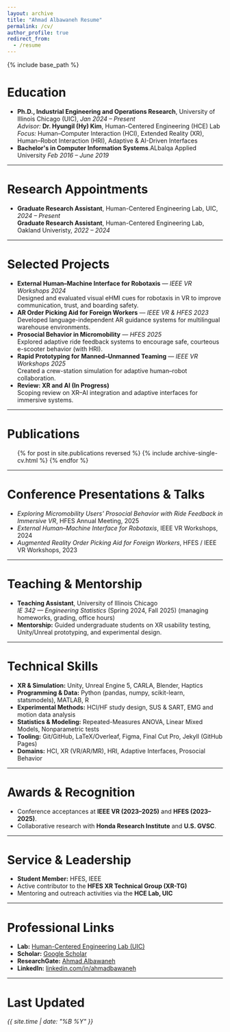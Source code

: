 ```yaml
---
layout: archive
title: "Ahmad Albawaneh Resume"
permalink: /cv/
author_profile: true
redirect_from:
  - /resume
---
```


{% include base_path %}



Education
======
* **Ph.D., Industrial Engineering and Operations Research**, University of Illinois Chicago (UIC), *Jan 2024 – Present*  
  *Advisor:* **Dr. Hyungil (Hy) Kim**, Human-Centered Engineering (HCE) Lab  
  *Focus:* Human–Computer Interaction (HCI), Extended Reality (XR), Human–Robot Interaction (HRI), Adaptive & AI-Driven Interfaces
* **Bachelor's in Computer Information Systems**.ALbalqa Applied University *Feb 2016 – June 2019*  

---

Research Appointments
======
* **Graduate Research Assistant**, Human-Centered Engineering Lab, UIC, *2024 – Present*  
  **Graduate Research Assistant**, Human-Centered Engineering Lab, Oakland Univeristy, *2022 – 2024* 

---

Selected Projects
======
* **External Human–Machine Interface for Robotaxis** — *IEEE VR Workshops 2024*  
  Designed and evaluated visual eHMI cues for robotaxis in VR to improve communication, trust, and boarding safety.
* **AR Order Picking Aid for Foreign Workers** — *IEEE VR & HFES 2023*  
  Developed language-independent AR guidance systems for multilingual warehouse environments.
* **Prosocial Behavior in Micromobility** — *HFES 2025*  
  Explored adaptive ride feedback systems to encourage safe, courteous e-scooter behavior (with HRI).
* **Rapid Prototyping for Manned–Unmanned Teaming** — *IEEE VR Workshops 2025*  
  Created a crew-station simulation for adaptive human–robot collaboration.
* **Review: XR and AI (In Progress)**  
  Scoping review on XR–AI integration and adaptive interfaces for immersive systems.

---

Publications
======
<ul>{% for post in site.publications reversed %}
  {% include archive-single-cv.html %}
{% endfor %}</ul>

---

Conference Presentations & Talks
======
* *Exploring Micromobility Users’ Prosocial Behavior with Ride Feedback in Immersive VR*, HFES Annual Meeting, 2025  
* *External Human–Machine Interface for Robotaxis*, IEEE VR Workshops, 2024  
* *Augmented Reality Order Picking Aid for Foreign Workers*, HFES / IEEE VR Workshops, 2023  

---

Teaching & Mentorship
======
* **Teaching Assistant**, University of Illinois Chicago  
  *IE 342 — Engineering Statistics* (Spring 2024, Fall 2025) (managing homeworks, grading, office hours)  
* **Mentorship:** Guided undergraduate students on XR usability testing, Unity/Unreal prototyping, and experimental design.

---

Technical Skills
======
* **XR & Simulation:** Unity, Unreal Engine 5, CARLA, Blender, Haptics  
* **Programming & Data:** Python (pandas, numpy, scikit-learn, statsmodels), MATLAB, R  
* **Experimental Methods:** HCI/HF study design, SUS & SART, EMG and motion data analysis  
* **Statistics & Modeling:** Repeated-Measures ANOVA, Linear Mixed Models, Nonparametric tests  
* **Tooling:** Git/GitHub, LaTeX/Overleaf, Figma, Final Cut Pro, Jekyll (GitHub Pages)  
* **Domains:** HCI, XR (VR/AR/MR), HRI, Adaptive Interfaces, Prosocial Behavior  

---

Awards & Recognition
======
* Conference acceptances at **IEEE VR (2023–2025)** and **HFES (2023–2025)**.  
* Collaborative research with **Honda Research Institute** and **U.S. GVSC**.  

---

Service & Leadership
======
* **Student Member:** HFES, IEEE  
* Active contributor to the **HFES XR Technical Group (XR-TG)**  
* Mentoring and outreach activities via the **HCE Lab, UIC**

---

Professional Links
======
* **Lab:** [Human-Centered Engineering Lab (UIC)](https://sites.google.com/view/human-centered-engineering/home)  
* **Scholar:** [Google Scholar](https://scholar.google.com/citations?user=ywoPBf8AAAAJ&hl=en)  
* **ResearchGate:** [Ahmad Albawaneh](https://www.researchgate.net/profile/Ahmad-Albawaneh-2)  
* **LinkedIn:** [linkedin.com/in/ahmadbawaneh](https://linkedin.com/in/ahmadbawaneh)

---

Last Updated
======
*{{ site.time | date: "%B %Y" }}*
